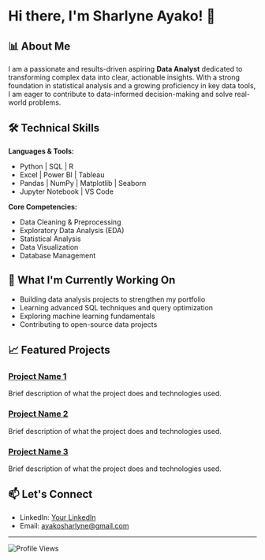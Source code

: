 # Hi there, I'm Sharlyne Ayako! 👋

## 📊 About Me

I am a passionate and results-driven aspiring **Data Analyst** dedicated to transforming complex data into clear, actionable insights. With a strong foundation in statistical analysis and a growing proficiency in key data tools, I am eager to contribute to data-informed decision-making and solve real-world problems.

## 🛠️ Technical Skills

**Languages & Tools:**
- Python | SQL | R
- Excel | Power BI | Tableau
- Pandas | NumPy | Matplotlib | Seaborn
- Jupyter Notebook | VS Code

**Core Competencies:**
- Data Cleaning & Preprocessing
- Exploratory Data Analysis (EDA)
- Statistical Analysis
- Data Visualization
- Database Management

## 🚀 What I'm Currently Working On

- Building data analysis projects to strengthen my portfolio
- Learning advanced SQL techniques and query optimization
- Exploring machine learning fundamentals
- Contributing to open-source data projects

## 📈 Featured Projects

### [Project Name 1](link-to-repo)
Brief description of what the project does and technologies used.

### [Project Name 2](link-to-repo)
Brief description of what the project does and technologies used.

### [Project Name 3](link-to-repo)
Brief description of what the project does and technologies used.

## 📫 Let's Connect

- LinkedIn: [Your LinkedIn](your-linkedin-url)
- Email: ayakosharlyne@gmail.com
---

![Profile Views](https://komarev.com/ghpvc/?username=SharlyneAyako&color=brightgreen)
